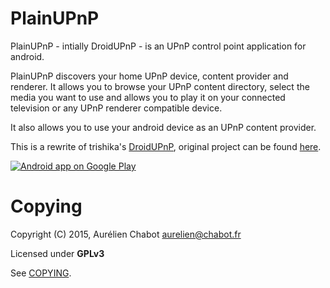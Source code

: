 # PlainUPnP

PlainUPnP - intially DroidUPnP - is an UPnP control point application for android.

PlainUPnP discovers your home UPnP device, content provider and renderer.
It allows you to browse your UPnP content directory, select the media you want
to use and allows you to play it on your connected television or any UPnP renderer
compatible device.

It also allows you to use your android device as an UPnP content provider.

This is a rewrite of trishika's [DroidUPnP](https://github.com/trishika/DroidUPnP), original project can be found [here](https://github.com/trishika/DroidUPnP).

<a href="https://play.google.com/store/apps/details?id=com.m3sv.plainupnp">
  <img alt="Android app on Google Play" src="http://developer.android.com/images/brand/en_generic_rgb_wo_60.png" />
</a>

Copying
=======

Copyright (C) 2015, Aurélien Chabot <aurelien@chabot.fr>

Licensed under **GPLv3**

See [COPYING](https://github.com/m3sv/PlainUPnP/blob/master/COPYING).
